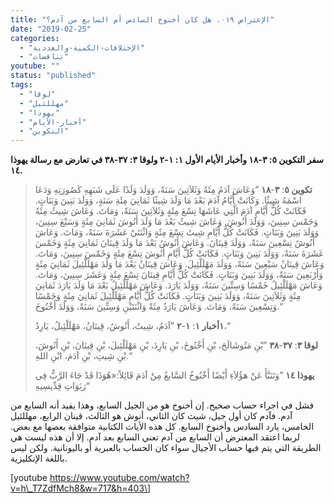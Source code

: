```yaml
---
title: "الإعتراض ٠١٩، هل كان أخنوخ السادس أم السابع من آدم؟"
date: "2019-02-25"
categories: 
  - "الإختلافات-الكمية-والعددية"
  - "تناقضات"
youtube: ""
status: "published"
tags: 
  - "لوقا"
  - "مهللئيل"
  - "يهوذا"
  - "أخبار-الأيام"
  - "التكوين"
---
```


**سفر التكوين ٥: ٣-١٨ وأخبار الأيام الأول ١: ١-٢ ولوقا ٣: ٣٧-٣٨ في تعارض مع رسالة يهوذا ١٤.**

> **تكوين ٥**: **٣**\-**١٨** ”وَعَاشَ آدَمُ مِئَةً وَثَلاَثِينَ سَنَةً، وَوَلَدَ وَلَدًا عَلَى شَبَهِهِ كَصُورَتِهِ وَدَعَا اسْمَهُ شِيثًا. وَكَانَتْ أَيَّامُ آدَمَ بَعْدَ مَا وَلَدَ شِيثًا ثَمَانِيَ مِئَةِ سَنَةٍ، وَوَلَدَ بَنِينَ وَبَنَاتٍ. فَكَانَتْ كُلُّ أَيَّامِ آدَمَ الَّتِي عَاشَهَا تِسْعَ مِئَةٍ وَثَلاَثِينَ سَنَةً، وَمَاتَ. وَعَاشَ شِيثُ مِئَةً وَخَمْسَ سِنِينَ، وَوَلَدَ أَنُوشَ. وَعَاشَ شِيثُ بَعْدَ مَا وَلَدَ أَنُوشَ ثَمَانِيَ مِئَةٍ وَسَبْعَ سِنِينَ، وَوَلَدَ بَنِينَ وَبَنَاتٍ. فَكَانَتْ كُلُّ أَيَّامِ شِيثَ تِسْعَ مِئَةٍ وَاثْنَتَيْ عَشَرَةَ سَنَةً، وَمَاتَ. وَعَاشَ أَنُوشُ تِسْعِينَ سَنَةً، وَوَلَدَ قِينَانَ. وَعَاشَ أَنُوشُ بَعْدَ مَا وَلَدَ قِينَانَ ثَمَانِيَ مِئَةٍ وَخَمْسَ عَشَرَةَ سَنَةً، وَوَلَدَ بَنِينَ وَبَنَاتٍ. فَكَانَتْ كُلُّ أَيَّامِ أَنُوشَ تِسْعَ مِئَةٍ وَخَمْسَ سِنِينَ، وَمَاتَ. وَعَاشَ قِينَانُ سَبْعِينَ سَنَةً، وَوَلَدَ مَهْلَلْئِيلَ. وَعَاشَ قِينَانُ بَعْدَ مَا وَلَدَ مَهْلَلْئِيلَ ثَمَانِيَ مِئَةٍ وَأَرْبَعِينَ سَنَةً، وَوَلَدَ بَنِينَ وَبَنَاتٍ. فَكَانَتْ كُلُّ أَيَّامِ قِينَانَ تِسْعَ مِئَةٍ وَعَشَرَ سِنِينَ، وَمَاتَ. وَعَاشَ مَهْلَلْئِيلُ خَمْسًا وَسِتِّينَ سَنَةً، وَوَلَدَ يَارَدَ. وَعَاشَ مَهْلَلْئِيلُ بَعْدَ مَا وَلَدَ يَارَدَ ثَمَانِيَ مِئَةٍ وَثَلاَثِينَ سَنَةً، وَوَلَدَ بَنِينَ وَبَنَاتٍ. فَكَانَتْ كُلُّ أَيَّامِ مَهْلَلْئِيلَ ثَمَانِيَ مِئَةٍ وَخَمْسًا وَتِسْعِينَ سَنَةً، وَمَاتَ. وَعَاشَ يَارَدُ مِئَةً وَاثْنَتَيْنِ وَسِتِّينَ سَنَةً، وَوَلَدَ أَخْنُوخَ.“
> 
> **١أخبار ١**: **١**\-**٢** ”آدَمُ، شِيتُ، أَنُوشُ، قِينَانُ، مَهْلَلْئِيلُ، يَارِدُ،“
> 
> **لوقا ٣**: **٣٧**\-**٣٨** ”بْنِ مَتُوشَالَحَ، بْنِ أَخْنُوخَ، بْنِ يَارِدَ، بْنِ مَهْلَلْئِيلَ، بْنِ قِينَانَ، بْنِ أَنُوشَ، بْنِ شِيتِ، بْنِ آدَمَ، ابْنِ اللهِ.“
> 
> **يهوذا ١٤** ”وَتَنَبَّأَ عَنْ هؤُلاَءِ أَيْضًا أَخْنُوخُ السَّابعُ مِنْ آدَمَ قَائِلاً:«هُوَذَا قَدْ جَاءَ الرَّبُّ فِي رَبَوَاتِ قِدِّيسِيهِ“

فشل في اجراء حساب صحيح. إن أخنوخ هو من الجيل السابع، وهذا يفيد أنه السابع من آدم. فآدم كان أول جيل، شيث كان الثاني، أنوش هو الثالث، قينان الرابع، مهللئيل الخامس، يارد السادس وأخنوخ السابع. كل هذه الأيات الكتابية متوافقة بعضها مع بعض. لربما اعتقد المعترض أن السابع من آدم تعني السابع بعد آدم. إلا أن هذه ليست هي الطريقة التي يتم فيها حساب الأجيال سواء كان الحساب بالعبرية أو باليونانية. ولكن ليس باللغة الإنكليزية.

\[youtube https://www.youtube.com/watch?v=h\_T7ZdfMch8&w=717&h=403\]
